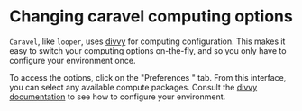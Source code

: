 # Changing caravel computing options

`Caravel`, like `looper`, uses [divvy](http://divvy.databio.org) for computing configuration. This makes it easy to switch your computing options on-the-fly, and so you only have to configure your environment once.

To access the options, click on the "Preferences <i class="fa fa-cog" aria-hidden="true"></i>" tab. From this interface, you can select any available compute packages. Consult the [divvy documentation](http://divvy.databio.org) to see how to configure your environment.


